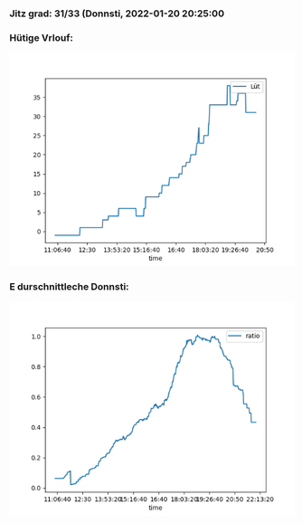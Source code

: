 ### Jitz grad: 31/33 (Donnsti, 2022-01-20 20:25:00

### Hütige Vrlouf:
![Graph](Today.png)

### E durschnittleche Donnsti:
![Graph](Donnsti.png)